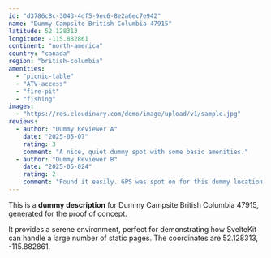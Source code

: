 ```yaml
---
id: "d3786c8c-3043-4df5-9ec6-8e2a6ec7e942"
name: "Dummy Campsite British Columbia 47915"
latitude: 52.128313
longitude: -115.882861
continent: "north-america"
country: "canada"
region: "british-columbia"
amenities:
  - "picnic-table"
  - "ATV-access"
  - "fire-pit"
  - "fishing"
images:
  - "https://res.cloudinary.com/demo/image/upload/v1/sample.jpg"
reviews:
  - author: "Dummy Reviewer A"
    date: "2025-05-07"
    rating: 3
    comment: "A nice, quiet dummy spot with some basic amenities."
  - author: "Dummy Reviewer B"
    date: "2025-05-024"
    rating: 2
    comment: "Found it easily. GPS was spot on for this dummy location."
---
```


This is a **dummy description** for Dummy Campsite British Columbia 47915, generated for the proof of concept.

It provides a serene environment, perfect for demonstrating how SvelteKit can handle a large number of static pages. The coordinates are 52.128313, -115.882861.
